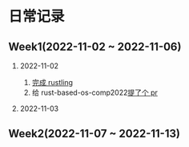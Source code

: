 # 日常记录

## Week1(2022-11-02 ~ 2022-11-06)

1. 2022-11-02

   1. [完成 rustling](https://github.com/LearningOS/learn_rust_rustlings-liangyongrui/actions/runs/3377805086/jobs/5607187663)
   1. 给 rust-based-os-comp2022[提了个 pr](https://github.com/LearningOS/rust-based-os-comp2022/pull/138)

1. 2022-11-03

## Week2(2022-11-07 ~ 2022-11-13)
